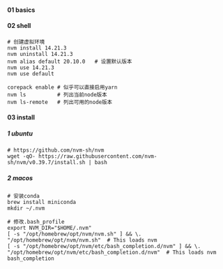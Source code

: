 



#### 01 basics



#### 02 shell

```shell
# 创建虚拟环境
nvm install 14.21.3
nvm uninstall 14.21.3
nvm alias default 20.10.0	# 设置默认版本
nvm use 14.21.3
nvm use default

corepack enable	# 似乎可以直接启用yarn
nvm ls 			# 列出当前node版本
nvm ls-remote   # 列出可用的node版本
```



#### 03 install

##### 1 ubuntu

```shell
# https://github.com/nvm-sh/nvm
wget -qO- https://raw.githubusercontent.com/nvm-sh/nvm/v0.39.7/install.sh | bash
```



##### 2 macos

```shell
# 安装conda
brew install miniconda
mkdir ~/.nvm

# 修改.bash_profile
export NVM_DIR="$HOME/.nvm"
[ -s "/opt/homebrew/opt/nvm/nvm.sh" ] && \. "/opt/homebrew/opt/nvm/nvm.sh"  # This loads nvm
[ -s "/opt/homebrew/opt/nvm/etc/bash_completion.d/nvm" ] && \. "/opt/homebrew/opt/nvm/etc/bash_completion.d/nvm"  # This loads nvm bash_completion
```

